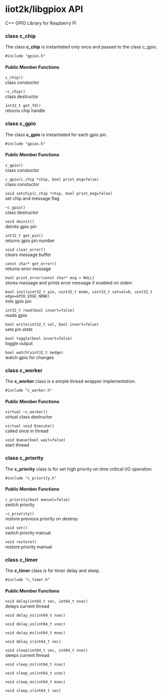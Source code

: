 # iiot2k/libgpiox API

C++ GPIO Library for Raspberry Pi

### class c_chip

The class **c_chip** is instantiated only once and passed to the class c_gpio.<br>

```#include "gpiox.h"```

#### Public Member Functions

```c_chip()```<br>
class constuctor

```~c_chip()```<br>
class destructor

```int32_t get_fd()```<br>
returns chip handle

### class c_gpio

The class **c_gpio** is instantiated for each gpio pin.<br>

```#include "gpiox.h"```

#### Public Member Functions

```c_gpio()```<br>
class constuctor
 
```c_gpio(c_chip *chip, bool print_msg=false)```<br>
class constuctor
 
```void setchip(c_chip *chip, bool print_msg=false)```<br>
set chip and message flag
 
```~c_gpio()```<br>
class destructor
 
```void deinit()```<br>
deinits gpio pin
 
```int32_t get_pin()```<br>
returns gpio pin number

```void clear_error()```<br>
clears message buffer

```const char* get_error()```<br>
returns error message

```bool print_error(const char* msg = NULL)```<br>
stores message and prints error message if enabled on stderr

```bool init(uint32_t pin, uint32_t mode, uint32_t setval=0, uint32_t edge=GPIO_EDGE_NONE)```<br>
inits gpio pin
 
```int32_t read(bool invert=false)```<br>
reads gpio
 
```bool write(int32_t val, bool invert=false)```<br>
sets pin state
 
```bool toggle(bool invert=false)```<br>
toggle output
 
```bool watch(uint32_t &edge)```<br>
watch gpio for changes

### class c_worker

The **c_worker** class is a simple thread wrapper implementation.<br>

```#include "c_worker.h"```

#### Public Member Functions

```virtual ~c_worker()```<br>
virtual class destructor
 
```virtual void Execute()```<br>
called once in thread
 
```void Queue(bool wait=false)```<br>
start thread

### class c_priority

The **c_priority** class is for set high priority on time critical I/O operation.<br>

```#include "c_priority.h"```

#### Public Member Functions

```c_priority(bool manual=false)```<br>
switch priority
 
```~c_priority()```<br>
restore previous priority on destroy
 
```void set()```<br>
switch priority manual
 
```void restore()```<br>
restore priority manual

### class c_timer

The **c_timer** class is for timer delay and sleep.<br>

```#include "c_timer.h"```

#### Public Member Functions

```void delay(int64_t sec, int64_t nsec)```<br>
delays current thread
 
```void delay_ns(int64_t nsec)```<br>
 
```void delay_us(int64_t usec)```<br>
 
```void delay_ms(int64_t msec)```<br>
 
```void delay_s(int64_t sec)```<br>
 
```void sleep(int64_t sec, int64_t nsec)```<br>
sleeps current thread
 
```void sleep_ns(int64_t nsec)```<br>
 
```void sleep_us(int64_t usec)```<br>
 
```void sleep_ms(int64_t msec)```<br>
 
```void sleep_s(int64_t sec)```<br>

